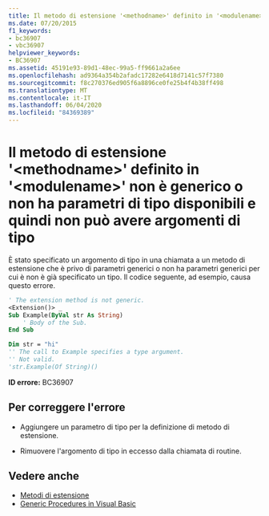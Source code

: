 ```yaml
---
title: Il metodo di estensione '<methodname>' definito in '<modulename>' non è generico o non ha parametri di tipo disponibili e quindi non può avere argomenti di tipo
ms.date: 07/20/2015
f1_keywords:
- bc36907
- vbc36907
helpviewer_keywords:
- BC36907
ms.assetid: 45191e93-89d1-48ec-99a5-ff9661a2a6ee
ms.openlocfilehash: ad9364a354b2afadc17282e6418d7141c57f7380
ms.sourcegitcommit: f8c270376ed905f6a8896ce0fe25b4f4b38ff498
ms.translationtype: MT
ms.contentlocale: it-IT
ms.lasthandoff: 06/04/2020
ms.locfileid: "84369389"
---
```

# <a name="extension-method-methodname-defined-in-modulename-is-not-generic-or-has-no-free-type-parameters-and-so-cannot-have-type-arguments"></a>Il metodo di estensione '\<methodname>' definito in '\<modulename>' non è generico o non ha parametri di tipo disponibili e quindi non può avere argomenti di tipo
È stato specificato un argomento di tipo in una chiamata a un metodo di estensione che è privo di parametri generici o non ha parametri generici per cui è non è già specificato un tipo. Il codice seguente, ad esempio, causa questo errore.  
  
```vb  
' The extension method is not generic.  
<Extension()> _  
Sub Example(ByVal str As String)  
    ' Body of the Sub.  
End Sub  
```  
  
```vb  
Dim str = "hi"  
'' The call to Example specifies a type argument.  
'' Not valid.  
'str.Example(Of String)()  
```  
  
 **ID errore:** BC36907  
  
## <a name="to-correct-this-error"></a>Per correggere l'errore  
  
- Aggiungere un parametro di tipo per la definizione di metodo di estensione.  
  
- Rimuovere l'argomento di tipo in eccesso dalla chiamata di routine.  
  
## <a name="see-also"></a>Vedere anche

- [Metodi di estensione](../programming-guide/language-features/procedures/extension-methods.md)
- [Generic Procedures in Visual Basic](../programming-guide/language-features/data-types/generic-procedures.md)
